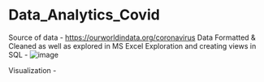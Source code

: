 # Data_Analytics_Covid
Source of data - https://ourworldindata.org/coronavirus
Data Formatted & Cleaned as well as explored in MS Excel
Exploration and creating views in SQL - ![image](https://user-images.githubusercontent.com/29434392/176500543-0482d39c-5ef5-476a-94a2-f0f5dff4e4c9.png)

Visualization -
